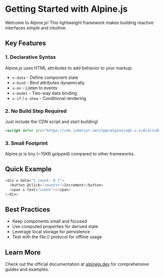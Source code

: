 # Getting Started with Alpine.js

Welcome to Alpine.js! This lightweight framework makes building reactive interfaces simple and intuitive.

## Key Features

### 1. Declarative Syntax
Alpine.js uses HTML attributes to add behavior to your markup:
- `x-data` - Define component state
- `x-bind` - Bind attributes dynamically  
- `x-on` - Listen to events
- `x-model` - Two-way data binding
- `x-if` / `x-show` - Conditional rendering

### 2. No Build Step Required
Just include the CDN script and start building!

```html
<script defer src="https://cdn.jsdelivr.net/npm/alpinejs@3.x.x/dist/cdn.min.js"></script>
```

### 3. Small Footprint
Alpine.js is tiny (~15KB gzipped) compared to other frameworks.

## Quick Example

```javascript
<div x-data="{ count: 0 }">
  <button @click="count++">Increment</button>
  <span x-text="count"></span>
</div>
```

## Best Practices

- Keep components small and focused
- Use computed properties for derived state
- Leverage local storage for persistence
- Test with the file:// protocol for offline usage

## Learn More

Check out the official documentation at [alpinejs.dev](https://alpinejs.dev) for comprehensive guides and examples.
